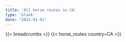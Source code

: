 ```yaml
---
title: 'All horse routes in CA'
type: 'blank'
date: "2023-01-01"
---
```


{{< breadcrumbs >}}
{{< horse_routes country=CA >}}
